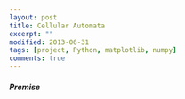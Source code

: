 ```yaml
---
layout: post
title: Cellular Automata
excerpt: ""
modified: 2013-06-31
tags: [project, Python, matplotlib, numpy]
comments: true
---
```


##### Premise
